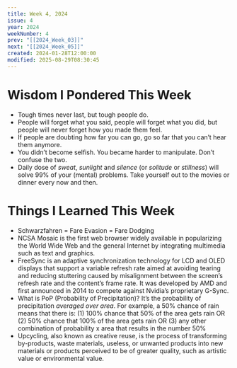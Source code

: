 ```yaml
---
title: Week 4, 2024
issue: 4
year: 2024
weekNumber: 4
prev: "[[2024_Week_03]]"
next: "[[2024_Week_05]]"
created: 2024-01-28T12:00:00
modified: 2025-08-29T08:30:45
---
```


# Wisdom I Pondered This Week

* Tough times never last, but tough people do.
* People will forget what you said, people will forget what you did, but people will never forget how you made them feel.
* If people are doubting how far you can go, go so far that you can’t hear them anymore.
* You didn’t become selfish. You became harder to manipulate. Don’t confuse the two.
* Daily dose of _sweat_, _sunlight_ and _silence_ (or _solitude_ or _stillness_) will solve 99% of your (mental) problems. Take yourself out to the movies or dinner every now and then.

# Things I Learned This Week

* Schwarzfahren = Fare Evasion = Fare Dodging
* NCSA Mosaic is the first web browser widely available in popularizing the World Wide Web and the general Internet by integrating multimedia such as text and graphics.
* FreeSync is an adaptive synchronization technology for LCD and OLED displays that support a variable refresh rate aimed at avoiding tearing and reducing stuttering caused by misalignment between the screen’s refresh rate and the content’s frame rate. It was developed by AMD and first announced in 2014 to compete against Nvidia’s proprietary G-Sync.
* What is PoP (Probability of Precipitation)? It’s the probability of precipitation _averaged over area_. For example, a 50% chance of rain means that there is: (1) 100% chance that 50% of the area gets rain OR (2) 50% chance that 100% of the area gets rain OR (3) any other combination of probability x area that results in the number 50%
* Upcycling, also known as creative reuse, is the process of transforming by-products, waste materials, useless, or unwanted products into new materials or products perceived to be of greater quality, such as artistic value or environmental value.
